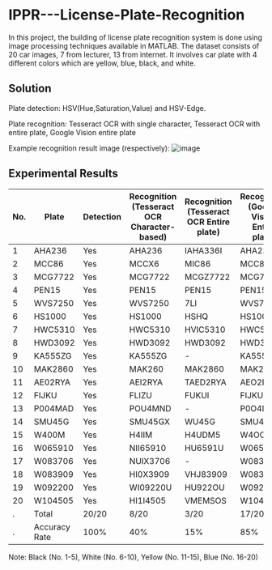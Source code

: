 # IPPR---License-Plate-Recognition
In this project, the building of license plate recognition system is done using image processing techniques available in MATLAB. The dataset consists of 20 car images, 7 from lecturer, 13 from internet. It involves car plate with 4 different colors which are yellow, blue, black, and white.

## Solution

Plate detection: HSV(Hue,Saturation,Value) and HSV-Edge.

Plate recognition: Tesseract OCR with single character, Tesseract OCR with entire plate, Google Vision entire plate

Example recognition result image (respectively):
![image](https://user-images.githubusercontent.com/65324580/177566347-fa78fefc-2bae-462d-a320-bd6e6c9dae5a.png)

## Experimental Results

|No.	| Plate	| Detection	| Recognition (Tesseract OCR Character-based)| Recognition (Tesseract OCR Entire plate)|Recognition (Google Vision Entire plate)|
|--- | --- | --- | --- |--- |--- |
|1	|AHA236| Yes| AHA236|	IAHA336I|	AHA236|
|2	|MCC86| Yes| MCCX6	| MIC86	| MCC86|
|3	|MCG7722	|Yes	|MCG7722	|MCGZ7722	|MCG7722|
|4	|PEN15	|Yes	|PEN15	|PEN15	|PEN15|
|5	|WVS7250	|Yes	|WVS7250	|7LI	|WVS7250|
|6	|HS1000	|Yes	|HS1000	|HSHQ	|HS1000|
|7	|HWC5310	|Yes	|HWC5310	|HVIC5310	|HWC5310|
|8	|HWD3092	|Yes	|HWD3092	|HWD3092	|HWD3092
|9	|KA555ZG	|Yes	|KA555ZG	|-	|KA555ZG|
|10	|MAK2860	|Yes	|MAK260	|MAK2860	|MAK2860|
|11	|AE02RYA	|Yes	|AEI2RYA	|TAED2RYA	|AEO2RYA|
|12	|FIJKU	|Yes	|FLIZU	|FUKUI	|FIJKU|
|13	|P004MAD	|Yes	|POU4MND	|-	|P0O4MAD|
|14	|SMU45G	|Yes	|SMU45GX	|WU45G	|SMU45G|
|15	|W400M	|Yes	|H4IIM	|H4UDM5	|W4OOM|
|16	|W065910	|Yes	|NII65910	|HU6591U	|W065910|
|17	|W083706	|Yes	|NUIX3706	|-	|W083706|
|18	|W083909	|Yes	|HI0X3909	|VHJ83909	|W083909|
|19	|W092200	|Yes	|WI09220U	|HU922OU	|W092200|
|20	|W104505	|Yes	|HI1I4505	|VMEMSOS	|W104505|
. | Total	|20/20	|8/20	|3/20	|17/20|
. | Accuracy Rate	|100%	|40%	|15%	|85%|

Note: Black (No. 1-5), White (No. 6-10), Yellow (No. 11-15), Blue (No. 16-20)

